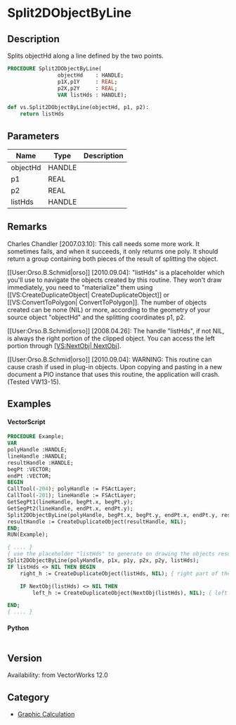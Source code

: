 # Split2DObjectByLine

## Description
Splits objectHd along a line defined by the two points.

```pascal
PROCEDURE Split2DObjectByLine(
				objectHd    : HANDLE;
				p1X,p1Y     : REAL;
				p2X,p2Y     : REAL;
				VAR listHds : HANDLE);
```

```python
def vs.Split2DObjectByLine(objectHd, p1, p2):
    return listHds
```

## Parameters
|Name|Type|Description|
|---|---|---|
|objectHd|HANDLE|   |
|p1|REAL|   |
|p2|REAL|   |
|listHds|HANDLE|   |

## Remarks
Charles Chandler [2007.03.10]: This call needs some more work. It sometimes fails, and when it succeeds, it only returns one poly. It should return a group containing both pieces of the result of splitting the object.

[[User:Orso.B.Schmid|orso]] [2010.09.04]: "listHds" is a placeholder which you'll use to navigate the objects created by this routine. They won't draw immediately, you need to "materialize" them using [[VS:CreateDuplicateObject| CreateDuplicateObject]] or [[VS:ConvertToPolygon| ConvertToPolygon]]. The number of objects created can be none (NIL) or more, according to the geometry of your source object "objectHd" and the splitting coordinates p1, p2.

[[User:Orso.B.Schmid|orso]] [2008.04.26]: The handle "listHds", if not NIL, is always the right portion of the clipped object. You can access the left portion through [[VS:NextObj| NextObj]](listHds).

[[User:Orso.B.Schmid|orso]] [2010.09.04]: WARNING: This routine can cause crash if used in plug-in objects. Upon copying and pasting in a new document a PIO instance that uses this routine, the application will crash. (Tested VW13-15).

## Examples
#### VectorScript ####
```pascal
PROCEDURE Example;
VAR
polyHandle :HANDLE;
lineHandle :HANDLE;
resultHandle :HANDLE;
begPt :VECTOR;
endPt :VECTOR;
BEGIN
CallTool(-204); polyHandle := FSActLayer;
CallTool(-201); lineHandle := FSActLayer;
GetSegPt1(lineHandle, begPt.x, begPt.y);
GetSegPt2(lineHandle, endPt.x, endPt.y);
Split2DObjectByLine(polyHandle, begPt.x, begPt.y, endPt.x, endPt.y, resultHandle);
resultHandle := CreateDuplicateObject(resultHandle, NIL);
END;
RUN(Example);
```

```pascal
{ .... }
{ use the placeholder "listHds" to generate on drawing the objects resulting from Split2DObjectByLine, if any }
Split2DObjectByLine(polyHandle, p1x, p1y, p2x, p2y, listHds);
IF listHds <> NIL THEN BEGIN
	right_h := CreateDuplicateObject(listHds, NIL); { right part of the clipped poly }

	IF NextObj(listHds) <> NIL THEN
		left_h := CreateDuplicateObject(NextObj(listHds), NIL); { left part of the clipped poly, but you could have more }

END;
{ .... }
```
#### Python ####
```python

```

## Version
Availability: from VectorWorks 12.0

## Category
* [Graphic Calculation](../Categories/Graphic%20Calculation.md)
